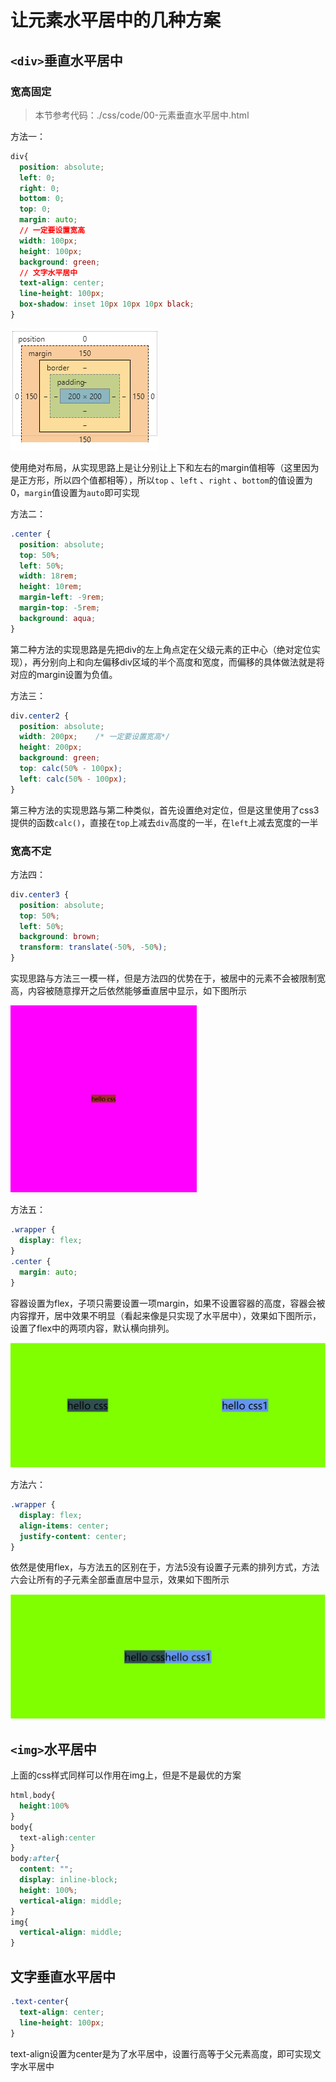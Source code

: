 # 让元素水平居中的几种方案

## `<div>`垂直水平居中

### 宽高固定

> 本节参考代码：./css/code/00-元素垂直水平居中.html

方法一：

```css
div{
  position: absolute;
  left: 0;
  right: 0;
  bottom: 0;
  top: 0;
  margin: auto;
  // 一定要设置宽高
  width: 100px;
  height: 100px;
  background: green;
  // 文字水平居中
  text-align: center;
  line-height: 100px;
  box-shadow: inset 10px 10px 10px black;
}
```

![1562638696308](./assets/1562638696308.png)

使用绝对布局，从实现思路上是让分别让上下和左右的margin值相等（这里因为是正方形，所以四个值都相等），所以`top` 、`left` 、`right` 、`bottom`的值设置为0，`margin`值设置为`auto`即可实现

方法二：

```css
.center {
  position: absolute;
  top: 50%;
  left: 50%;
  width: 18rem;
  height: 10rem;
  margin-left: -9rem;
  margin-top: -5rem;
  background: aqua;
}
```

第二种方法的实现思路是先把div的左上角点定在父级元素的正中心（绝对定位实现），再分别向上和向左偏移div区域的半个高度和宽度，而偏移的具体做法就是将对应的margin设置为负值。

方法三：

```css
div.center2 {
  position: absolute;
  width: 200px;    /* 一定要设置宽高*/
  height: 200px;
  background: green;
  top: calc(50% - 100px);
  left: calc(50% - 100px);
}
```

第三种方法的实现思路与第二种类似，首先设置绝对定位，但是这里使用了css3提供的函数`calc()`，直接在`top`上减去`div`高度的一半，在`left`上减去宽度的一半

### 宽高不定

方法四：

```css
div.center3 {
  position: absolute;
  top: 50%;
  left: 50%;
  background: brown;
  transform: translate(-50%, -50%);
}
```

实现思路与方法三一模一样，但是方法四的优势在于，被居中的元素不会被限制宽高，内容被随意撑开之后依然能够垂直居中显示，如下图所示

<img src = './assets/1562642086722.png' style="zoom:60%" />

方法五：

```css
.wrapper {
  display: flex;
}
.center {
  margin: auto;
}
```

容器设置为flex，子项只需要设置一项margin，如果不设置容器的高度，容器会被内容撑开，居中效果不明显（看起来像是只实现了水平居中），效果如下图所示，设置了flex中的两项内容，默认横向排列。

![1562644579320](./assets/1562644579320.png)

方法六：

```css
.wrapper {
  display: flex;
  align-items: center;
  justify-content: center;
}
```

依然是使用flex，与方法五的区别在于，方法5没有设置子元素的排列方式，方法六会让所有的子元素全部垂直居中显示，效果如下图所示

![1562644501866](./assets/1562644501866.png)

## `<img>`水平居中

上面的css样式同样可以作用在img上，但是不是最优的方案

```css
html,body{
  height:100%
}
body{
  text-aligh:center
}
body:after{
  content: "";
  display: inline-block;
  height: 100%;
  vertical-align: middle;
}
img{
  vertical-align: middle;
}
```

## 文字垂直水平居中

```css
.text-center{
  text-align: center;
  line-height: 100px;
}
```

text-align设置为center是为了水平居中，设置行高等于父元素高度，即可实现文字水平居中
